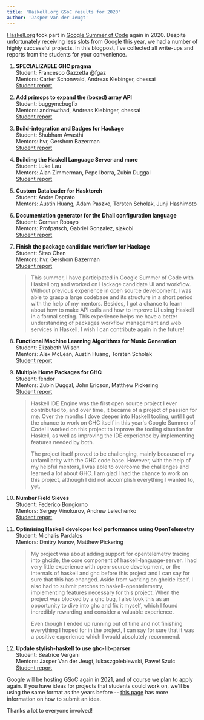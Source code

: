 ```yaml
---
title: 'Haskell.org GSoC results for 2020'
author: 'Jasper Van der Jeugt'
---
```


[Haskell.org] took part in [Google Summer of Code] again in 2020.  Despite
unfortunately receiving less slots from Google this year, we had a number of
highly successful projects.  In this blogpost, I've collected all write-ups and
reports from the students for your convenience.

1.  **SPECIALIZABLE GHC pragma**  
    Student: Francesco Gazzetta @fgaz  
    Mentors: Carter Schonwald, Andreas Klebinger, chessai  
    [Student report](https://github.com/fgaz/gsoc/blob/master/2020/report.md)

2.  **Add primops to expand the (boxed) array API**  
    Student: buggymcbugfix  
    Mentors: andrewthad, Andreas Klebinger, chessai  
    [Student report](https://github.com/buggymcbugfix/not-not-a-blog/blob/master/blog/2020-08-28-gsoc/post.md)

3.  **Build-integration and Badges for Hackage**  
    Student: Shubham Awasthi  
    Mentors: hvr, Gershom Bazerman  
    [Student report](https://awasthishubh.github.io/gsoc-2020-haskell/report.html)

4.  **Building the Haskell Language Server and more**  
    Student: Luke Lau  
    Mentors: Alan Zimmerman, Pepe Iborra, Zubin Duggal  
    [Student report](https://gist.github.com/bubba/22719e8854c728bc726d1a6cfb9ded81)

5.  **Custom Dataloader for Hasktorch**  
    Student: Andre Daprato  
    Mentors: Austin Huang, Adam Paszke, Torsten Scholak, Junji Hashimoto

6.  **Documentation generator for the Dhall configuration language**  
    Student: German Robayo  
    Mentors: Profpatsch, Gabriel Gonzalez, sjakobi  
    [Student report](https://dev.to/german1608/season-finale-dhall-documentation-generator-2lfn)

7.  **Finish the package candidate workflow for Hackage**  
    Student: Sitao Chen  
    Mentors: hvr, Gershom Bazerman  
    [Student report](https://sitaochen.github.io/hackage-server/)

    > This summer, I have participated in Google Summer of Code with Haskell
    > org and worked on Hackage candidate UI and workflow. Without previous
    > experience in open source development, I was able to grasp a large
    > codebase and its structure in a short period with the help of my
    > mentors. Besides, I got a chance to learn about how to make API calls
    > and how to improve UI using Haskell in a formal setting. This
    > experience helps me have a better understanding of packages workflow
    > management and web services in Haskell. I wish I can contribute again
    > in the future!

8.  **Functional Machine Learning Algorithms for Music Generation**  
    Student: Elizabeth Wilson  
    Mentors: Alex McLean, Austin Huang, Torsten Scholak  
    [Student report](https://blog.tidalcycles.org/autonomous-live-coding-summer-of-haskell-project/)

9.  **Multiple Home Packages for GHC**  
    Student: fendor  
    Mentors: Zubin Duggal, John Ericson, Matthew Pickering  
    [Student report](https://gist.github.com/fendor/5b26d36538787c8c2ed8c6eb6e68541f)

    > Haskell IDE Engine was the first open source project I ever contributed
    > to, and over time, it became of a project of passion for me. Over the
    > months I dove deeper into Haskell tooling, until I got the chance to work
    > on GHC itself in this year's Google Summer of Code! I worked on this
    > project to improve the tooling situation for Haskell, as well as improving
    > the IDE experience by implementing features needed by both.
    >
    > The project itself proved to be challenging, mainly because of my
    > unfamiliarity with the GHC code base. However, with the help of my helpful
    > mentors, I was able to overcome the challenges and learned a lot about
    > GHC.  I am glad I had the chance to work on this project, although I did
    > not accomplish everything I wanted to, yet.

10. **Number Field Sieves**  
    Student: Federico Bongiorno  
    Mentors: Sergey Vinokurov, Andrew Lelechenko  
    [Student report](https://github.com/folidota/GSoC2020/blob/master/GSoC2020/NumberFieldSieves.pdf)

11. **Optimising Haskell developer tool performance using OpenTelemetry**  
    Student: Michalis Pardalos  
    Mentors: Dmitry Ivanov, Matthew Pickering  

    > My project was about adding support for opentelemetry tracing into ghcide,
    > the core component of haskell-language-server. I had very little
    > experience with open-source development, or the internals of haskell
    > and ghc before this project and I can say for sure that this has
    > changed. Aside from working on ghcide itself, I also had to submit patches
    > to haskell-opentelemetry, implementing features necessary for this
    > project. When the project was blocked by a ghc bug, I also took this as an
    > opportunity to dive into ghc and fix it myself, which I found incredibly
    > rewarding and consider a valuable experience.
    >
    > Even though I ended up running out of time and not finishing everything
    > I hoped for in the project, I can say for sure that it was a positive
    > experience which I would absolutely recommend.

12. **Update stylish-haskell to use ghc-lib-parser**  
    Student: Beatrice Vergani  
    Mentors: Jasper Van der Jeugt, lukaszgolebiewski, Paweł Szulc  
    [Student report](https://www.beatricevergani.com/posts/gsoc2020/)

Google will be hosting GSoC again in 2021, and of course we plan to apply again.
If you have ideas for projects that students could work on, we'll be using the
same format as the years before -- [this page](/ideas.html) has more information
on how to submit an idea.

Thanks a lot to everyone involved!

[Google Summer of Code]: https://summerofcode.withgoogle.com/
[Haskell.org]: https://haskell.org
